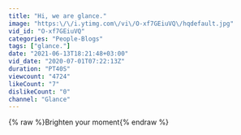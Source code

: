 ```yaml
---
title: "Hi, we are glance."
image: "https:\/\/i.ytimg.com\/vi\/O-xf7GEiuVQ\/hqdefault.jpg"
vid_id: "O-xf7GEiuVQ"
categories: "People-Blogs"
tags: ["glance."]
date: "2021-06-13T18:21:48+03:00"
vid_date: "2020-07-01T07:22:13Z"
duration: "PT40S"
viewcount: "4724"
likeCount: "7"
dislikeCount: "0"
channel: "Glance"
---
```

{% raw %}Brighten your moment{% endraw %}
